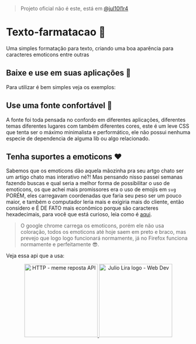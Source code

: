 > Projeto oficial não é este, está em [@jul10l1r4](https://notabug.org/Jul10l1r4/Texto-formatacao/)

# Texto-farmatacao 🍺

Uma simples formatação para texto, criando uma boa aparência para caracteres emoticons entre outras

## Baixe e use em suas aplicações 💙 

 Para utilizar é bem simples veja os exemplos:

## Use uma fonte confortável 💛 

A fonte foi toda pensada no confordo em diferentes aplicações, diferentes temas diferentes lugares com também diferentes cores, este é um leve CSS que tenta ser o máximo minimalista e performático, ele não possui nenhuma especie de dependencia de alguma lib ou algo relacionado.

## Tenha suportes a emoticons ❤️  

Sabemos que os emoticons dão aquela mãozinha pra seu artgo chato ser um artigo chato mas interativo né?! Mas pensando nisso passei semanas fazendo buscas e qual seria a melhor forma de possibilitar o uso de emoticons, os que achei mais promissores era o uso de emojis em `svg` PORÉM, eles carregavam coordenadas que faria seu peso ser um pouco maior, e também o computador leria mais e exigiria mais do cliente, então considero e É DE FATO mais econômico porque são caracteres hexadecimais, para você que está curioso, leia como é [aqui](http://www.fileformat.info/info/unicode/char/1f603/index.htm).

> O google chrome carrega os emoticons, porém ele não usa coloração, todos os emoticons até hoje saem em preto e braco, mas prevejo que logo logo funcionará normamente, já no Firefox funciona normamente e perfeitamente 😎.

Veja essa api que a usa:

<p  style="text-align:center">
 <a href="https://jul10l1r4.github.io/HTTP_-_Resposta/"><img src="https://jul10l1r4.github.io/HTTP_-_Resposta/img/logo.png"  width="200px" alt="HTTP - meme reposta API"/>
  </a>
  <a href="https://jul10l1r4.github.io/"><img src="https://jul10l1r4.github.io/assets/jl.png" alt="Julio Lira logo - Web Dev" width="200px"/>
 </a>
 <p>
